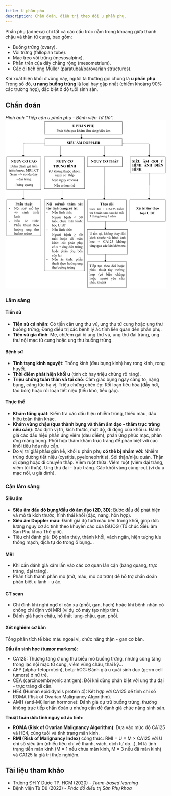 ```yaml
---
title: U phần phụ
description: Chẩn đoán, điều trị theo dõi u phần phụ.
---
```


Phần phụ (adnexa) chỉ tất cả các cấu trúc nằm trong khoang giữa thành chậu và thân tử cung, bao gồm:

- Buồng trứng (ovary).
- Vòi trứng (fallopian tube).
- Mạc treo vòi trứng (mesosalpinx).
- Phần trên của dây chằng rộng (mesometrium).
- Các di tích ống Müller (paratubal/parovarian structures).

Khi xuất hiện khối ở vùng này, người ta thường gọi chung là **u phần phụ**. Trong số đó, **u nang buồng trứng** là loại hay gặp nhất (chiếm khoảng 90% các trường hợp), đặc biệt ở độ tuổi sinh sản.

## Chẩn đoán

_Hình ảnh "Tiếp cận u phần phụ - Bệnh viện Từ Dũ"._
![Tiếp cận u phần phụ - Bệnh viện Từ Dũ](./_images/u-phan-phu/tiep-can-u-phan-phu.jpeg)

### Lâm sàng

#### Tiền sử

- **Tiền sử cá nhân**: Có tiền căn ung thư vú, ung thư tử cung hoặc ung thư buồng trứng; Đang điều trị các bệnh lý ác tính liên quan đến phần phụ.
- **Tiền sử gia đình**: Mẹ, chị/em gái bị ung thư vú, ung thư đại tràng, ung thư nội mạc tử cung hoặc ung thư buồng trứng.

#### Bệnh sử

- **Tình trạng kinh nguyệt**: Thống kinh (đau bụng kinh) hay rong kinh, rong huyết.
- **Thời điểm phát hiện khối u** (tình cờ hay triệu chứng rõ ràng).
- **Triệu chứng toàn thân và tại chỗ**: Cảm giác bụng ngày càng to, nặng bụng, căng tức hạ vị. Triệu chứng chèn ép: Rối loạn tiêu hóa (đầy hơi, táo bón) hoặc rối loạn tiết niệu (tiểu khó, tiểu gấp).

#### Thực thể

- **Khám tổng quát**: Kiểm tra các dấu hiệu nhiễm trùng, thiếu máu, dấu hiệu toàn thân khác.
- **Khám vùng chậu (qua thành bụng và thăm âm đạo - thăm trực tràng nếu cần)**: Xác định vị trí, kích thước, mật độ, di động của khối u. Đánh giá các dấu hiệu phản ứng viêm (đau điểm), phản ứng phúc mạc, phản ứng màng bụng. Phối hợp thăm khám trực tràng để phân biệt với các khối tiêu hóa nếu cần.
- Do vị trí giải phẫu gần kề, khối u phần phụ **có thể bị nhầm với**: Nhiễm trùng đường tiết niệu (cystitis, pyelonephritis). Sỏi thận/niệu quản. Thận dị dạng hoặc di chuyển thấp. Viêm ruột thừa. Viêm ruột (viêm đại tràng, viêm túi thừa). Ung thư đại - trực tràng. Các khối vùng cùng-cụt (ví dụ u mạc nối, u giả dính).

### Cận lâm sàng

#### Siêu âm

- **Siêu âm đầu dò bụng/đầu dò âm đạo (2D, 3D)**: Bước đầu để phát hiện và mô tả kích thước, hình thái khối (đặc, nang, hỗn hợp).
- **Siêu âm Doppler màu**: Đánh giá độ tưới máu bên trong khối, giúp ước lượng nguy cơ ác tính theo khuyến cáo của ISUOG (Tổ chức Siêu âm Sản Phụ khoa Thế giới).
- Tiêu chí đánh giá: Độ phân thùy, thành khối, vách ngăn, hiện tượng lưu thông mạch, dịch tự do trong ổ bụng...

#### MRI

- Khi cần đánh giá xâm lấn vào các cơ quan lân cận (bàng quang, trực tràng, đại tràng).
- Phân tích thành phần mô (mỡ, máu, mô cơ trơn) để hỗ trợ chẩn đoán phân biệt u lành - u ác.

#### CT scan

- Chỉ định khi nghi ngờ di căn xa (phổi, gan, hạch) hoặc khi bệnh nhân có chống chỉ định với MRI (ví dụ có máy tạo nhịp tim).
- Đánh giá hạch chậu, hố thắt lưng-chậu, gan, phổi.

#### Xét nghiệm cơ bản

Tổng phân tích tế bào máu ngoại vi, chức năng thận - gan cơ bản.

**Dấu ấn sinh học (tumor markers)**:

- CA125: Thường tăng ở ung thư biểu mô buồng trứng, nhưng cũng tăng trong lạc nội mạc tử cung, viêm vùng chậu, thai kỳ...
- AFP (alpha-fetoprotein), beta-hCG: Đánh giá u quái sinh dục (germ cell tumors) ở nữ trẻ.
- CEA (carcinoembryonic antigen): Đôi khi dùng phân biệt với ung thư đại - trực tràng di căn.
- HE4 (Human epididymis protein 4): Kết hợp với CA125 để tính chỉ số ROMA (Risk of Ovarian Malignancy Algorithm).
- AMH (anti-Müllerian hormone): Đánh giá dự trữ buồng trứng, thường không trực tiếp chẩn đoán u nhưng cần để đánh giá chức năng sinh sản.

**Thuật toán ước tính nguy cơ ác tính**:

- **ROMA (Risk of Ovarian Malignancy Algorithm)**: Dựa vào mức độ CA125 và HE4, cùng tuổi và tình trạng mãn kinh.
- **RMI (Risk of Malignancy Index)** công thức: RMI = U × M × CA125 với U chỉ số siêu âm (nhiều tiêu chí về thành, vách, dịch tự do...), M là tình trạng tiền mãn kinh (M = 1 nếu chưa mãn kinh, M = 3 nếu đã mãn kinh) và CA125 là giá trị thực nghiệm.

## Tài liệu tham khảo

- Trường ĐH Y Dược TP. HCM (2020) - _Team-based learning_
- Bệnh viện Từ Dũ (2022) - _Phác đồ điều trị Sản Phụ khoa_
